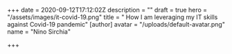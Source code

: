 +++
date = 2020-09-12T17:12:02Z
description = ""
draft = true
hero = "/assets/images/it-covid-19.png"
title = " How I am leveraging my IT skills against Covid-19 pandemic"
[author]
avatar = "/uploads/default-avatar.png"
name = "Nino Sirchia"

+++

